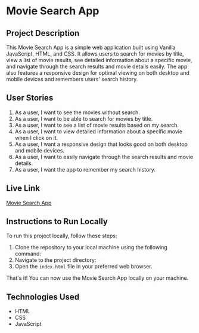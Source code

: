 # Movie Search App

## Project Description
This Movie Search App is a simple web application built using Vanilla JavaScript, HTML, and CSS. It allows users to search for movies by title, view a list of movie results, see detailed information about a specific movie, and navigate through the search results and movie details easily. The app also features a responsive design for optimal viewing on both desktop and mobile devices and remembers users' search history.

## User Stories
1. As a user, I want to see the movies without search.
2. As a user, I want to be able to search for movies by title.
3. As a user, I want to see a list of movie results based on my search.
4. As a user, I want to view detailed information about a specific movie when I click on it.
5. As a user, I want a responsive design that looks good on both desktop and mobile devices.
6. As a user, I want to easily navigate through the search results and movie details.
7. As a user, I want the app to remember my search history.

## Live Link
[Movie Search App]('https://nabila39.github.io/Movie-Search-App/') 

## Instructions to Run Locally
To run this project locally, follow these steps:
1. Clone the repository to your local machine using the following command:
2. Navigate to the project directory:
3. Open the `index.html` file in your preferred web browser.

That's it! You can now use the Movie Search App locally on your machine.

## Technologies Used
- HTML
- CSS
- JavaScript


